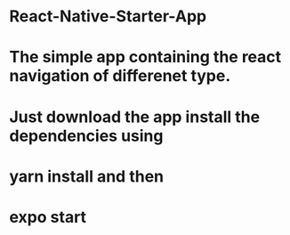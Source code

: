# React-Native-Starter-App

# The simple app containing the react navigation of differenet type.
# Just download the app install the dependencies using
# yarn install  and then
# expo start
